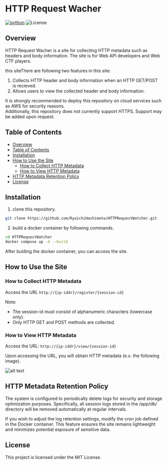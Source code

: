 # HTTP Request Wacher
[![python](https://img.shields.io/badge/Python-3.10-3776AB.svg?style=flat&logo=python&logoColor=white)](https://www.python.org)
![License](https://img.shields.io/badge/license-MIT-blue)

## Overview
HTTP Request Wacher is a site for collecting HTTP metadata such as headers and body information.
The site is for Web API developers and Web CTF players.

this siteThere are following two features in this site: 
1. Collects HTTP header and body information when an HTTP GET/POST is recieved.
2. Allows users to view the collected header and body information.

It is strongly recommended to deploy this repository on cloud services such as  AWS for security reasons.  
Additionally, this repository does not currently support HTTPS. 
Support may be added upon request.

## Table of Contents
- [Overview](#overview)
- [Table of Contents](#table-of-contents)
- [Installation](#installation)
- [How to Use the Site](#how-to-use-the-site)
  - [How to Collect HTTP Metadata](#how-to-collect-http-metadata)
  - [How to View HTTP Metadata](#how-to-view-http-metadata)
- [HTTP Metadata Retention Policy](#http-metadata-retention-policy)
- [License](#license)


## Installation
1. clone this repository.
```bash
git clone https://github.com/RyuichiHashimoto/HTTPRequestWatcher.git
```

2. build a docker container by following commands.

```bash
cd HTTPRequestWatcher
docker compose up -d --build
```

After bulding the docker container, you can access the site.

## How to Use the Site
### How to Collect HTTP Metadata
Access the URL
```http://{ip-iddr}/register/{session-id}```

Note:
- The session-id must consist of alphanumeric characters (lowercase only). 
- Only HTTP GET and POST methods are collected.


### How to View HTTP Metadata
Access the URL:
```http://{ip-iddr}/view/{session-id}```

Upon accessing the URL, you will obtain HTTP metadata (e.x. the following image).

![alt text](asset/sampe-image.png)

## HTTP Metadata Retention Policy
The system is configured to periodically delete logs for security and storage optimization purposes. Specifically, all session logs stored in the /app/db/ directory will be removed automatically at regular intervals.

If you wish to adjust the log retention settings, modify the cron job defined in the Docker container. This feature ensures the site remains lightweight and minimizes potential exposure of sensitive data.



## License
This project is licensed under the MIT License.

